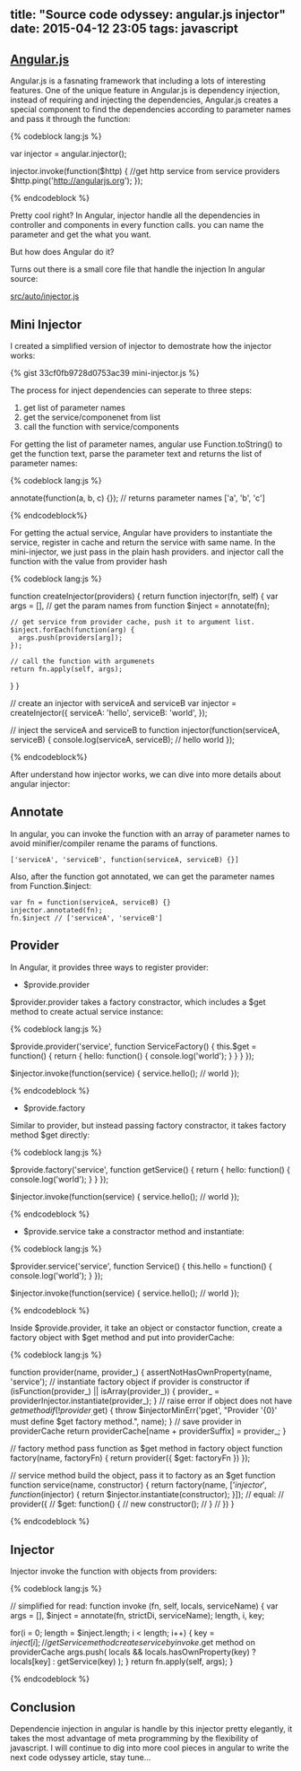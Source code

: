 title: "Source code odyssey: angular.js injector"
date: 2015-04-12 23:05
tags: javascript
---

## [Angular.js](https://angularjs.org/)

Angular.js is a fasnating framework that including a lots of interesting features.
One of the unique feature in Angular.js is dependency injection,
instead of requiring and injecting the dependencies, Angular.js creates a special component to find the dependencies according to parameter names and pass it through the function:

{% codeblock lang:js %}

var injector = angular.injector();

injector.invoke(function($http) {
  //get http service from service providers
  $http.ping('http://angularjs.org');
});

{% endcodeblock %}

<!-- more -->

Pretty cool right? In Angular, injector handle all the dependencies in controller and components in every function calls.
you can name the parameter and get the what you want.

But how does Angular do it?

Turns out there is a small core file that handle the injection In angular source:

[src/auto/injector.js](https://github.com/angular/angular.js/blob/master/src/auto/injector.js)

## Mini Injector

I created a simplified version of injector to demostrate how the injector works:

{% gist 33cf0fb9728d0753ac39 mini-injector.js %}

The process for inject dependencies can seperate to three steps:

1. get list of parameter names
1. get the service/componenet from list
1. call the function with service/components

For getting the list of parameter names, angular use Function.toString() to get the function text,
parse the parameter text and returns the list of parameter names:

{% codeblock lang:js %}

annotate(function(a, b, c) {});
// returns parameter names ['a', 'b', 'c']

{% endcodeblock%}

For getting the actual service, Angular have providers to instantiate the service, register in cache and return the service with same name.
In the mini-injector, we just pass in the plain hash providers. and injector call the function with the value from provider hash

{% codeblock lang:js %}

function createInjector(providers) {
  return function injector(fn, self) {
    var args = [],
        // get the param names from function
        $inject = annotate(fn);

    // get service from provider cache, push it to argument list.
    $inject.forEach(function(arg) {
      args.push(providers[arg]);
    });

    // call the function with argumenets
    return fn.apply(self, args);
  }
}

// create an injector with serviceA and serviceB
var injector = createInjector({
  serviceA: 'hello',
  serviceB: 'world',
});

// inject the serviceA and serviceB to function
injector(function(serviceA, serviceB) {
  console.log(serviceA, serviceB); // hello world
});

{% endcodeblock%}

After understand how injector works, we can dive into more details about angular injector:

## Annotate

In angular, you can invoke the function with an array of parameter names to avoid minifier/compiler rename the params of functions.

    ['serviceA', 'serviceB', function(serviceA, serviceB) {}]

Also, after the function got annotated, we can get the parameter names from Function.$inject:

    var fn = function(serviceA, serviceB) {}
    injector.annotated(fn);
    fn.$inject // ['serviceA', 'serviceB']

## Provider

In Angular, it provides three ways to register provider:

+ $provide.provider

$provider.provider takes a factory constractor, which includes a $get method to create actual service instance:

{% codeblock lang:js %}

$provide.provider('service', function ServiceFactory() {
  this.$get = function() {
    return {
      hello: function() {
        console.log('world');
      }
    }
  }
});

$injector.invoke(function(service) {
  service.hello(); // world
});

{% endcodeblock %}

+ $provide.factory

Similar to provider, but instead passing factory constractor, it takes factory method $get directly:

{% codeblock lang:js %}

$provide.factory('service', function getService() {
  return {
    hello: function() {
      console.log('world');
    }
  }
});

$injector.invoke(function(service) {
  service.hello(); // world
});

{% endcodeblock %}

+ $provide.service take a constractor method and instantiate:

{% codeblock lang:js %}

$provider.service('service', function Service() {
  this.hello = function() {
    console.log('world');
  }
});

$injector.invoke(function(service) {
  service.hello(); // world
});

{% endcodeblock %}

Inside $provide.provider, it take an object or constactor function,
create a factory object with $get method and put into providerCache:

{% codeblock lang:js %}

function provider(name, provider_) {
  assertNotHasOwnProperty(name, 'service');
  // instantiate factory object if provider is constructor
  if (isFunction(provider_) || isArray(provider_)) {
    provider_ = providerInjector.instantiate(provider_);
  }
  // raise error if object does not have $get method
  if (!provider_.$get) {
    throw $injectorMinErr('pget', "Provider '{0}' must define $get factory method.", name);
  }
  // save provider in providerCache
  return providerCache[name + providerSuffix] = provider_;
}

// factory method pass function as $get method in factory object
function factory(name, factoryFn) { return provider({ $get: factoryFn }) });

// service method build the object, pass it to factory as an $get function
function service(name, constructor) {
  return factory(name, ['$injector', function($injector) {
    return $injector.instantiate(constructor);
  }]);
  // equal:
  // provider({
  //   $get: function() {
  //     new constructor();
  //   }
  // })
}

{% endcodeblock %}

## Injector

Injector invoke the function with objects from providers:

{% codeblock lang:js %}

// simplified for read:
function invoke (fn, self, locals, serviceName) {
  var args = [],
      $inject = annotate(fn, strictDi, serviceName);
      length, i, key;

  for(i = 0; length = $inject.length; i < length; i++) {
    key = $inject[i];
    // getService method create service by invoke .$get method on providerCache
    args.push(
      locals && locals.hasOwnProperty(key)
      ? locals[key]
      : getService(key)
    );
  }
  return fn.apply(self, args);
}

{% endcodeblock %}

## Conclusion

Dependencie injection in angular is handle by this injector pretty elegantly,
it takes the most advantage of meta programming by the flexibility of javascript.
I will continue to dig into more cool pieces in angular to write the next code odyssey article, stay tune...
